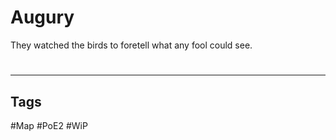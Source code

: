 # Augury
They watched the birds to foretell what any fool could see.

#
---
## Tags
#Map
#PoE2 
#WiP 